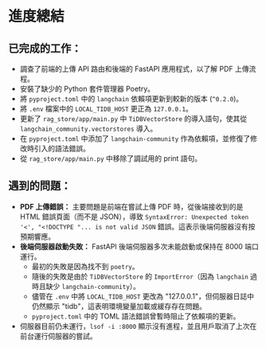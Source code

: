 # 進度總結

## 已完成的工作：
*   調查了前端的上傳 API 路由和後端的 FastAPI 應用程式，以了解 PDF 上傳流程。
*   安裝了缺少的 Python 套件管理器 Poetry。
*   將 `pyproject.toml` 中的 `langchain` 依賴項更新到較新的版本 (`^0.2.0`)。
*   將 `.env` 檔案中的 `LOCAL_TIDB_HOST` 更正為 `127.0.0.1`。
*   更新了 `rag_store/app/main.py` 中 `TiDBVectorStore` 的導入語句，使其從 `langchain_community.vectorstores` 導入。
*   在 `pyproject.toml` 中添加了 `langchain-community` 作為依賴項，並修復了修改時引入的語法錯誤。
*   從 `rag_store/app/main.py` 中移除了調試用的 print 語句。

## 遇到的問題：
*   **PDF 上傳錯誤：** 主要問題是前端在嘗試上傳 PDF 時，從後端接收到的是 HTML 錯誤頁面（而不是 JSON），導致 `SyntaxError: Unexpected token '<', "<!DOCTYPE "... is not valid JSON` 錯誤。這表示後端伺服器沒有按預期響應。
*   **後端伺服器啟動失敗：** FastAPI 後端伺服器多次未能啟動或保持在 8000 端口運行。
    *   最初的失敗是因為找不到 `poetry`。
    *   隨後的失敗是由於 `TiDBVectorStore` 的 `ImportError`（因為 `langchain` 過時且缺少 `langchain-community`）。
    *   儘管在 `.env` 中將 `LOCAL_TIDB_HOST` 更改為 "127.0.0.1"，但伺服器日誌中仍然顯示 "tidb"，這表明環境變量加載或緩存存在問題。
    *   `pyproject.toml` 中的 TOML 語法錯誤曾暫時阻止了依賴項的更新。
*   伺服器目前仍未運行，`lsof -i :8000` 顯示沒有進程，並且用戶取消了上次在前台運行伺服器的嘗試。